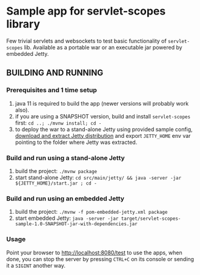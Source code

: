 # Sample app for servlet-scopes library

Few trivial servlets and websockets to test basic functionality of `servlet-scopes` lib. Available as a portable war or an executable jar powered by embedded Jetty.


## BUILDING AND RUNNING

### Prerequisites and 1 time setup
1. java 11 is required to build the app (newer versions will probably work also).
1. if you are using a SNAPSHOT version, build and install `servlet-scopes` first: `cd ..; ./mvnw install; cd -`
1. to deploy the war to a stand-alone Jetty using provided sample config, [download and extract Jetty distribution](https://www.eclipse.org/jetty/download.php) and export `JETTY_HOME` env var pointing to the folder where Jetty was extracted.

### Build and run using a stand-alone Jetty
1. build the project: `./mvnw package`
1. start stand-alone Jetty: `cd src/main/jetty/ && java -server -jar ${JETTY_HOME}/start.jar ; cd -`

### Build and run using an embedded Jetty
1. build the project: `./mvnw -f pom-embedded-jetty.xml package`
1. start embedded Jetty: `java -server -jar target/servlet-scopes-sample-1.0-SNAPSHOT-jar-with-dependencies.jar`

### Usage
Point your browser to [http://localhost:8080/test](http://localhost:8080/test) to use the apps, when done, you can stop the server by pressing `CTRL+C` on its console or sending it a `SIGINT` another way.
